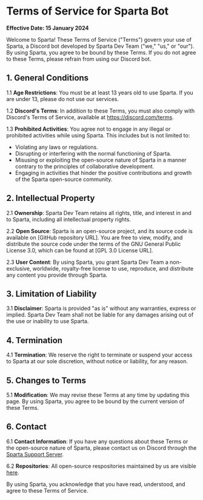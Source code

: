 # Terms of Service for Sparta Bot

**Effective Date: 15 January 2024**

Welcome to Sparta! These Terms of Service ("Terms") govern your use of Sparta, a Discord bot developed by Sparta Dev Team ("we," "us," or "our").
By using Sparta, you agree to be bound by these Terms. If you do not agree to these Terms, please refrain from using our Discord bot.

## 1. General Conditions

1.1 **Age Restrictions**: You must be at least 13 years old to use Sparta. If you are under 13, please do not use our services.

1.2 **Discord's Terms**: In addition to these Terms, you must also comply with Discord's Terms of Service, available at https://discord.com/terms.

1.3 **Prohibited Activities**: You agree not to engage in any illegal or prohibited activities while using Sparta. This includes but is not limited to:

- Violating any laws or regulations.
- Disrupting or interfering with the normal functioning of Sparta.
- Misusing or exploiting the open-source nature of Sparta in a manner contrary to the principles of collaborative development.
- Engaging in activities that hinder the positive contributions and growth of the Sparta open-source community.

## 2. Intellectual Property

2.1 **Ownership**: Sparta Dev Team retains all rights, title, and interest in and to Sparta, including all intellectual property rights.

2.2 **Open Source**: Sparta is an open-source project, and its source code is available on [GitHub repository URL]. You are free to view, modify, and distribute the source code under the terms of the GNU General Public License 3.0, which can be found at [GPL 3.0 License URL].

2.3 **User Content**: By using Sparta, you grant Sparta Dev Team a non-exclusive, worldwide, royalty-free license to use, reproduce, and distribute any content you provide through Sparta.

## 3. Limitation of Liability

3.1 **Disclaimer**: Sparta is provided "as is" without any warranties, express or implied. Sparta Dev Team shall not be liable for any damages arising out of the use or inability to use Sparta.

## 4. Termination

4.1 **Termination**: We reserve the right to terminate or suspend your access to Sparta at our sole discretion, without notice or liability, for any reason.

## 5. Changes to Terms

5.1 **Modification**: We may revise these Terms at any time by updating this page. By using Sparta, you agree to be bound by the current version of these Terms.

## 6. Contact

6.1 **Contact Information**: If you have any questions about these Terms or the open-source nature of Sparta, please contact us on Discord through the [Sparta Support Server](https://discord.gg/RrVY4bP).

6.2 **Repositories**: All open-source respositories maintained by us are visible [here](https://github.com/SpartaDevTeam).

By using Sparta, you acknowledge that you have read, understood, and agree to these Terms of Service.
